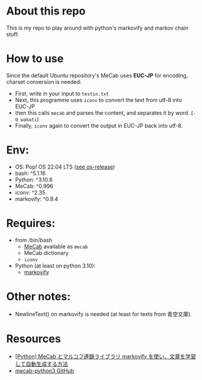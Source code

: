 # About this repo
This is my repo to play around with python's markovify and markov chain stuff.

# How to use
Since the default Ubuntu repository's MeCab uses **EUC-JP** for encoding, charset conversion is needed:
- First, write in your input to `testin.txt`
- Next, this programme uses `iconv` to convert the text from utf-8 into EUC-JP
- then this calls `mecab` and parses the content, and separates it by word. (`-O wakati`)
- Finally, `iconv` again to convert the output in EUC-JP back into utf-8.

# Env:
- OS: Pop! OS 22.04 LTS ([see os-release](https://github.com/Ryohskay/markov-playground/blob/main/info/os-release))
- bash: ^5.1.16
- Python: ^3.10.6
- MeCab: ^0.996
- iconv: ^2.35
- markovify: ^0.9.4


# Requires:
- from /bin/bash
  - [MeCab](https://taku910.github.io/mecab/) available as `mecab`
  - MeCab dictionary
  - `iconv`
- Python (at least on python 3.10):
  - [markovify](https://github.com/jsvine/markovify)

# Other notes:
- NewlineText() on markovify is needed (at least for texts from 青空文庫).

# Resources
- [[Python] MeCab とマルコフ連鎖ライブラリ markovify を使い、文章を学習して自動生成する方法](https://qiita.com/shge/items/fbfce6b54d2e0cc1b382)
- [mecab-python3 GitHub](https://github.com/SamuraiT/mecab-python3)
